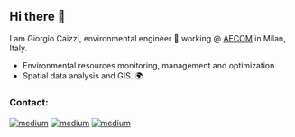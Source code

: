 ## Hi there 👋

I am Giorgio Caizzi, environmental engineer  :seedling:  working @ [AECOM](https://aecom.com/) in Milan, Italy.

* Environmental resources monitoring, management and optimization.
* Spatial data analysis and GIS.  🌍

### Contact:
[<img align="center" alt="medium" src="https://img.shields.io/badge/Gmail-D14836?style=for-the-badge&logo=gmail&logoColor=white" />](mailto:giocaizzi@gmail.com) [<img align="center" alt="medium" src="https://img.shields.io/badge/LinkedIn-0077B5?style=for-the-badge&logo=linkedin&logoColor=white"/>](https://www.linkedin.com/in/giorgio-caizzi/) [<img align="center" alt="medium" src="https://img.shields.io/badge/Download-CV-<brightgreen>?style=for-the-badge&"/>](https://github.com/giocaizzi/CV/blob/main/CV.pdf)

